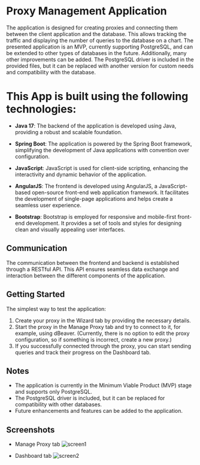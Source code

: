 # Proxy Management Application

The application is designed for creating proxies and connecting them between the client application and the database. This allows tracking the traffic and displaying the number of queries to the database on a chart. The presented application is an MVP, currently supporting PostgreSQL, and can be extended to other types of databases in the future. Additionally, many other improvements can be added. The PostgreSQL driver is included in the provided files, but it can be replaced with another version for custom needs and compatibility with the database.

# This App is built using the following technologies:

- **Java 17**: The backend of the application is developed using Java, providing a robust and scalable foundation.

- **Spring Boot**: The application is powered by the Spring Boot framework, simplifying the development of Java applications with convention over configuration.

- **JavaScript**: JavaScript is used for client-side scripting, enhancing the interactivity and dynamic behavior of the application.

- **AngularJS**: The frontend is developed using AngularJS, a JavaScript-based open-source front-end web application framework. It facilitates the development of single-page applications and helps create a seamless user experience.

- **Bootstrap**: Bootstrap is employed for responsive and mobile-first front-end development. It provides a set of tools and styles for designing clean and visually appealing user interfaces.

## Communication

The communication between the frontend and backend is established through a RESTful API. This API ensures seamless data exchange and interaction between the different components of the application.

## Getting Started

The simplest way to test the application:

1. Create your proxy in the Wizard tab by providing the necessary details.
2. Start the proxy in the Manage Proxy tab and try to connect to it, for example, using dBeaver. (Currently, there is no option to edit the proxy configuration, so if something is incorrect, create a new proxy.)
3. If you successfully connected through the proxy, you can start sending queries and track their progress on the Dashboard tab.

## Notes

- The application is currently in the Minimum Viable Product (MVP) stage and supports only PostgreSQL.
- The PostgreSQL driver is included, but it can be replaced for compatibility with other databases.
- Future enhancements and features can be added to the application.

## Screenshots

- Manage Proxy tab
![screen1](https://github.com/kamyszarek/ProxyStats/assets/102061208/f68238d8-8713-461a-b5d6-6c336a18983b)

- Dashboard tab
![screen2](https://github.com/kamyszarek/ProxyStats/assets/102061208/7327bc73-49e9-4016-af87-5c1bfb030121)

